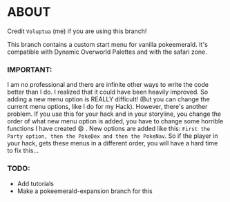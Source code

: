 # ABOUT

Credit `Voluptua` (me) if you are using this branch! 

This branch contains a custom start menu for vanilla pokeemerald. 
It's compatible with Dynamic Overworld Palettes and with the safari zone. 

### IMPORTANT:
I am no professional and there are infinite other ways to write the code better than I do. I realized that it could have been heavily improved. So adding a new menu option is REALLY difficult! (But you can change the current menu options, like I do for my Hack). 
However, there's another problem. If you use this for your hack and in your storyline, you change the order of what new menu option is added, you have to change some horrible functions I have created :smile: .
New options are added like this: `First the Party option, then the PokeDex and then the PokeNav`. So if the player in your hack, gets these menus in a different order, you will have a hard time to fix this... 

### TODO: 
- Add tutorials
- Make a pokeemerald-expansion branch for this



